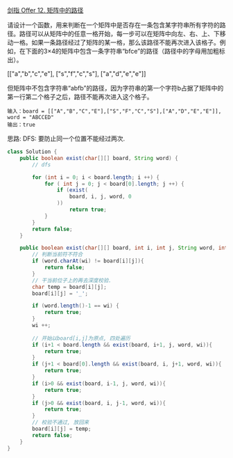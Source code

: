 [剑指 Offer 12. 矩阵中的路径](https://leetcode-cn.com/problems/ju-zhen-zhong-de-lu-jing-lcof/)

请设计一个函数，用来判断在一个矩阵中是否存在一条包含某字符串所有字符的路径。路径可以从矩阵中的任意一格开始，每一步可以在矩阵中向左、右、上、下移动一格。如果一条路径经过了矩阵的某一格，那么该路径不能再次进入该格子。例如，在下面的3×4的矩阵中包含一条字符串“bfce”的路径（路径中的字母用加粗标出）。

[["a","b","c","e"],
["s","f","c","s"],
["a","d","e","e"]]

但矩阵中不包含字符串“abfb”的路径，因为字符串的第一个字符b占据了矩阵中的第一行第二个格子之后，路径不能再次进入这个格子。

```text
输入：board = [["A","B","C","E"],["S","F","C","S"],["A","D","E","E"]], word = "ABCCED"
输出：true
```

思路: DFS: 要防止同一个位置不能经过两次.


```java
class Solution {
    public boolean exist(char[][] board, String word) {
        // dfs

        for (int i = 0; i < board.length; i ++) {
            for ( int j = 0; j < board[0].length; j ++) {
                if (exist(
                    board, i, j, word, 0
                ))
                    return true;
            }
        }
        return false;
    }

    public boolean exist(char[][] board, int i, int j, String word, int wi) {
        // 判断当前符不符合
        if (word.charAt(wi) != board[i][j]){
            return false;
        }
        // 干当前位子上的再去深度校验. 
        char temp = board[i][j];
        board[i][j] = '_';

        if (word.length()-1 == wi) {
            return true;
        }
        wi ++;
        
        // 开始以board[i,j]为原点, 四处遍历
        if (i+1 < board.length && exist(board, i+1, j, word, wi)){
            return true;
        } 
        if (j+1 < board[0].length && exist(board, i, j+1, word, wi)){
            return true;
        }
        if (i>0 && exist(board, i-1, j, word, wi)){
            return true;
        }
        if (j>0 && exist(board, i, j-1, word, wi)){
            return true;
        }
        // 校验不通过, 放回来
        board[i][j] = temp;
        return false;
    }
}
```



